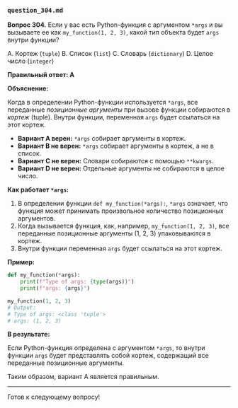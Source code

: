 ### `question_304.md`

**Вопрос 304.** Если у вас есть Python-функция с аргументом `*args` и вы вызываете ее как `my_function(1, 2, 3)`, какой тип объекта будет `args` внутри функции?

A. Кортеж (`tuple`)
B. Список (`list`)
C. Словарь (`dictionary`)
D. Целое число (`integer`)

**Правильный ответ: A**

**Объяснение:**

Когда в определении Python-функции используется `*args`, все переданные *позиционные аргументы* при вызове функции собираются в *кортеж* (tuple). Внутри функции, переменная `args` будет ссылаться на этот кортеж.

*   **Вариант A верен:** `*args` собирает аргументы в кортеж.
*   **Вариант B не верен:** `*args` собирает аргументы в кортеж, а не в список.
*   **Вариант C не верен:**  Словари собираются с помощью `**kwargs`.
*   **Вариант D не верен:** Отдельные аргументы не собираются в целое число.

**Как работает `*args`:**

1.  В определении функции `def my_function(*args):`, `*args` означает, что функция может принимать произвольное количество позиционных аргументов.
2.  Когда вызывается функция, как, например, `my_function(1, 2, 3)`, все переданные позиционные аргументы (1, 2, 3) упаковываются в кортеж.
3.  Внутри функции переменная `args` будет ссылаться на этот кортеж.

**Пример:**

```python
def my_function(*args):
    print(f"Type of args: {type(args)}")
    print(f"args: {args}")

my_function(1, 2, 3)
# Output:
# Type of args: <class 'tuple'>
# args: (1, 2, 3)
```
**В результате:**

Если Python-функция определена с аргументом `*args`, то внутри функции `args` будет представлять собой кортеж, содержащий все переданные позиционные аргументы.

Таким образом, вариант A является правильным.

---

Готов к следующему вопросу!
